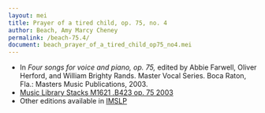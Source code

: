 ```yaml
---
layout: mei
title: Prayer of a tired child, op. 75, no. 4
author: Beach, Amy Marcy Cheney
permalink: /beach-75.4/
document: beach_prayer_of_a_tired_child_op75_no4.mei
---
```


- In *Four songs for voice and piano, op. 75,* edited by Abbie Farwell, Oliver Herford, and William Brighty Rands. Master Vocal Series. Boca Raton, Fla.: Masters Music Publications, 2003.
- <a href="https://tufts-primo.hosted.exlibrisgroup.com/permalink/f/bnf7qa/01TUN_ALMA21106939370003851" target="_blank">Music Library Stacks M1621 .B423 op. 75 2003  </a>
- Other editions available in <a href="https://ks.imslp.net/files/imglnks/usimg/3/33/IMSLP386411-SIBLEY1802.25974.d9fa-39087013498243candy.pdf" target="_blank">IMSLP</a>
